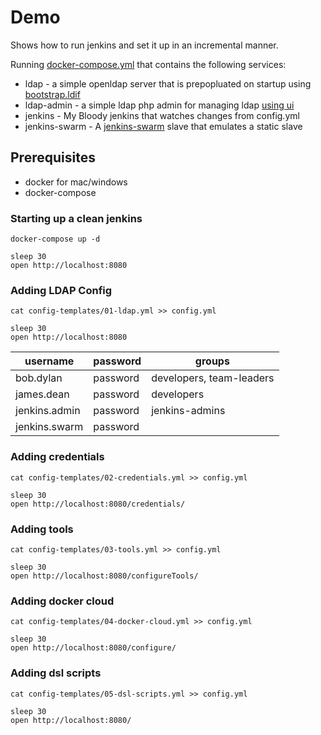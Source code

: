 # Demo

Shows how to run jenkins and set it up in an incremental manner.

Running [docker-compose.yml](docker-compose.yml) that contains the following services:
* ldap - a simple openldap server that is prepopluated on startup using [bootstrap.ldif](ldap/bootstrap/custom.ldif)
* ldap-admin - a simple ldap php admin for managing ldap [using ui](https://localhost:6443)
* jenkins - My Bloody jenkins that watches changes from config.yml
* jenkins-swarm - A [jenkins-swarm](https://plugins.jenkins.io/swarm) slave that emulates a static slave


## Prerequisites
* docker for mac/windows
* docker-compose


### Starting up a clean jenkins

```shell
docker-compose up -d

sleep 30
open http://localhost:8080
```

### Adding LDAP Config

```shell
cat config-templates/01-ldap.yml >> config.yml

sleep 30
open http://localhost:8080
```

|username|password|groups|
---|---|--|
|bob.dylan|password|developers, team-leaders
|james.dean|password|developers|
|jenkins.admin|password|jenkins-admins
|jenkins.swarm|password|

### Adding credentials
```shell
cat config-templates/02-credentials.yml >> config.yml

sleep 30
open http://localhost:8080/credentials/
```

### Adding tools
```shell
cat config-templates/03-tools.yml >> config.yml

sleep 30
open http://localhost:8080/configureTools/
```

### Adding docker cloud
```shell
cat config-templates/04-docker-cloud.yml >> config.yml

sleep 30
open http://localhost:8080/configure/
```

### Adding dsl scripts
```shell
cat config-templates/05-dsl-scripts.yml >> config.yml

sleep 30
open http://localhost:8080/
```


